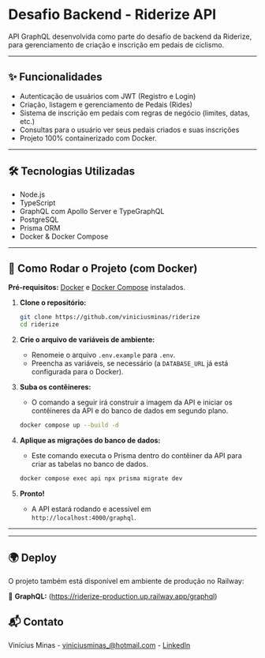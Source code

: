# Desafio Backend - Riderize API

API GraphQL desenvolvida como parte do desafio de backend da Riderize, para gerenciamento de criação e inscrição em pedais de ciclismo.

---

## ✨ Funcionalidades

- Autenticação de usuários com JWT (Registro e Login)
- Criação, listagem e gerenciamento de Pedais (Rides)
- Sistema de inscrição em pedais com regras de negócio (limites, datas, etc.)
- Consultas para o usuário ver seus pedais criados e suas inscrições
- Projeto 100% containerizado com Docker.

---

## 🛠️ Tecnologias Utilizadas

- Node.js
- TypeScript
- GraphQL com Apollo Server e TypeGraphQL
- PostgreSQL
- Prisma ORM
- Docker & Docker Compose

---

## 🚀 Como Rodar o Projeto (com Docker)

**Pré-requisitos:** [Docker](https://www.docker.com/products/docker-desktop/) e [Docker Compose](https://docs.docker.com/compose/install/) instalados.

1. **Clone o repositório:**
   ```bash
   git clone https://github.com/viniciusminas/riderize
   cd riderize
   ```

2. **Crie o arquivo de variáveis de ambiente:**
   - Renomeie o arquivo `.env.example` para `.env`.
   - Preencha as variáveis, se necessário (a `DATABASE_URL` já está configurada para o Docker).

3. **Suba os contêineres:**
   - O comando a seguir irá construir a imagem da API e iniciar os contêineres da API e do banco de dados em segundo plano.
   ```bash
   docker compose up --build -d
   ```

4. **Aplique as migrações do banco de dados:**
   - Este comando executa o Prisma dentro do contêiner da API para criar as tabelas no banco de dados.
   ```bash
   docker compose exec api npx prisma migrate dev
   ```

5. **Pronto!**
   - A API estará rodando e acessível em `http://localhost:4000/graphql`.

---

--- 

## 🌍 Deploy

O projeto também está disponível em ambiente de produção no Railway:

🔗 **GraphQL:** (https://riderize-production.up.railway.app/graphql)


## 📬 Contato

Vinícius Minas - viniciusminas_@hotmail.com - [LinkedIn](https://www.linkedin.com/in/vinicius-antonio-minas/)
